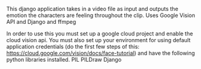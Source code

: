 This django application takes in a video file as input and outputs the emotion the characters are feeling throughout the clip.
Uses Google Vision API and Django and ffmpeg

In order to use this you must set up a google cloud project and enable the cloud vision api. You must also set up your environment for using default application credentials (do the first few steps of this: https://cloud.google.com/vision/docs/face-tutorial) and have the following python libraries installed.
PIL
PILDraw
Django
